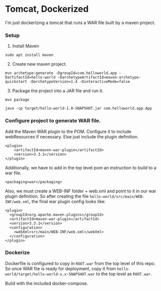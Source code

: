 # Tomcat, Dockerized

I'm just dockerizing a tomcat that runs a WAR file built by a maven project.

### Setup

1. Install Maven

`sudo apt install maven`

2. Create new maven project.

`mvn archetype:generate -DgroupId=com.helloworld.app -DartifactId=hello-world -DarchetypeArtifactId=maven-archetype-quickstart -DarchetypeVersion=1.4 -DinteractiveMode=false`

3. Package the project into a JAR file and run it. 

`mvn package`

`java -cp target/hello-world-1.0-SNAPSHOT.jar com.helloworld.app.App`

### Configure project to generate WAR file.

Add the Maven WAR plugin to the POM. Configure it to include webResources if necessary. Else just include the plugin definition.

```
<plugin>
    <artifactId>maven-war-plugin</artifactId>
    <version>3.3.1</version>
</plugin>
``` 

Additionally, we have to add in the top level pom an instruction to build to a war file.

`<packaging>war</packaging>`

Also, we must create a WEB-INF folder + web.xml and point to it in our war plugin definition. So after creating the file `hello-world/src/main/WEB-INF/web.xml`, the final war plugin config looks like:

```
<plugin>
  <groupId>org.apache.maven.plugins</groupId>
  <artifactId>maven-war-plugin</artifactId>
  <version>3.3.1</version>
  <configuration>
    <webXml>src/main/WEB-INF/web.xml</webXml>
  </configuration>
</plugin>
```

### Dockerize

Dockerfile is configured to copy in `ROOT.war` from the top level of this repo. So once WAR file is ready for deployment, copy it from `hello-world/target/hello-world-x.x-SNAPSHOT.war` to the top level as `ROOT.war`.

Build with the included docker-compose.

